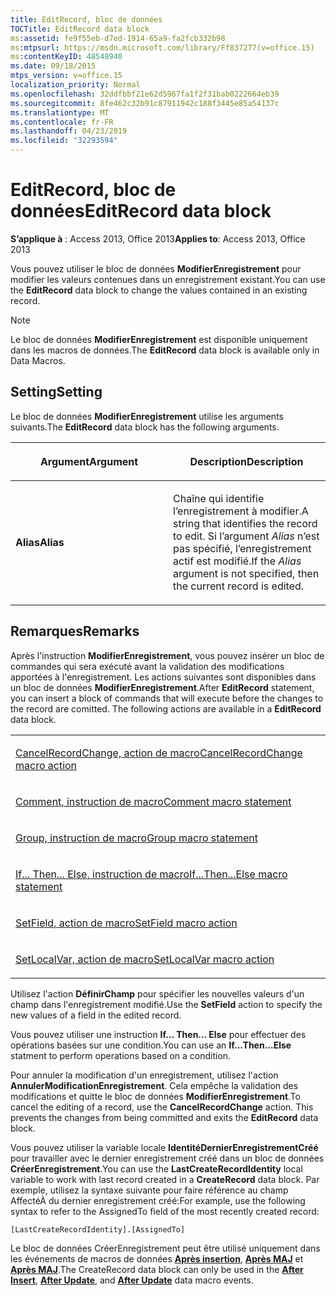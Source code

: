 ```yaml
---
title: EditRecord, bloc de données
TOCTitle: EditRecord data block
ms:assetid: fe9f55eb-d7ed-1914-65a9-fa2fcb332b98
ms:mtpsurl: https://msdn.microsoft.com/library/Ff837277(v=office.15)
ms:contentKeyID: 48548940
ms.date: 09/18/2015
mtps_version: v=office.15
localization_priority: Normal
ms.openlocfilehash: 32ddfbbf21e62d5967fa1f2f31bab0222664eb39
ms.sourcegitcommit: 8fe462c32b91c87911942c188f3445e85a54137c
ms.translationtype: MT
ms.contentlocale: fr-FR
ms.lasthandoff: 04/23/2019
ms.locfileid: "32293594"
---
```

# <a name="editrecord-data-block"></a><span data-ttu-id="e7adf-102">EditRecord, bloc de données</span><span class="sxs-lookup"><span data-stu-id="e7adf-102">EditRecord data block</span></span>

<span data-ttu-id="e7adf-103">**S’applique à** : Access 2013, Office 2013</span><span class="sxs-lookup"><span data-stu-id="e7adf-103">**Applies to**: Access 2013, Office 2013</span></span>

<span data-ttu-id="e7adf-104">Vous pouvez utiliser le bloc de données **ModifierEnregistrement** pour modifier les valeurs contenues dans un enregistrement existant.</span><span class="sxs-lookup"><span data-stu-id="e7adf-104">You can use the **EditRecord** data block to change the values contained in an existing record.</span></span>

> [!NOTE]
> <span data-ttu-id="e7adf-105">Le bloc de données **ModifierEnregistrement** est disponible uniquement dans les macros de données.</span><span class="sxs-lookup"><span data-stu-id="e7adf-105">The **EditRecord** data block is available only in Data Macros.</span></span>


## <a name="setting"></a><span data-ttu-id="e7adf-106">Setting</span><span class="sxs-lookup"><span data-stu-id="e7adf-106">Setting</span></span>

<span data-ttu-id="e7adf-107">Le bloc de données **ModifierEnregistrement** utilise les arguments suivants.</span><span class="sxs-lookup"><span data-stu-id="e7adf-107">The **EditRecord** data block has the following arguments.</span></span>

<table>
<colgroup>
<col style="width: 50%" />
<col style="width: 50%" />
</colgroup>
<thead>
<tr class="header">
<th><p><span data-ttu-id="e7adf-108">Argument</span><span class="sxs-lookup"><span data-stu-id="e7adf-108">Argument</span></span></p></th>
<th><p><span data-ttu-id="e7adf-109">Description</span><span class="sxs-lookup"><span data-stu-id="e7adf-109">Description</span></span></p></th>
</tr>
</thead>
<tbody>
<tr class="odd">
<td><p><span data-ttu-id="e7adf-110"><strong>Alias</strong></span><span class="sxs-lookup"><span data-stu-id="e7adf-110"><strong>Alias</strong></span></span></p></td>
<td><p><span data-ttu-id="e7adf-111">Chaîne qui identifie l’enregistrement à modifier.</span><span class="sxs-lookup"><span data-stu-id="e7adf-111">A string that identifies the record to edit.</span></span> <span data-ttu-id="e7adf-112">Si l’argument <em>Alias</em> n’est pas spécifié, l’enregistrement actif est modifié.</span><span class="sxs-lookup"><span data-stu-id="e7adf-112">If the <em>Alias</em> argument is not specified, then the current record is edited.</span></span></p></td>
</tr>
</tbody>
</table>

## <a name="remarks"></a><span data-ttu-id="e7adf-113">Remarques</span><span class="sxs-lookup"><span data-stu-id="e7adf-113">Remarks</span></span>

<span data-ttu-id="e7adf-p102">Après l'instruction **ModifierEnregistrement**, vous pouvez insérer un bloc de commandes qui sera exécuté avant la validation des modifications apportées à l'enregistrement. Les actions suivantes sont disponibles dans un bloc de données **ModifierEnregistrement**.</span><span class="sxs-lookup"><span data-stu-id="e7adf-p102">After **EditRecord** statement, you can insert a block of commands that will execute before the changes to the record are comitted. The following actions are available in a **EditRecord** data block.</span></span>

<table>
<colgroup>
<col style="width: 100%" />
</colgroup>
<tbody>
<tr class="odd">
<td><p><span data-ttu-id="e7adf-116"><a href="cancelrecordchange-macro-action.md">CancelRecordChange, action de macro</a></span><span class="sxs-lookup"><span data-stu-id="e7adf-116"><a href="cancelrecordchange-macro-action.md">CancelRecordChange macro action</a></span></span></p></td>
</tr>
<tr class="even">
<td><p><span data-ttu-id="e7adf-117"><a href="comment-macro-statement.md">Comment, instruction de macro</a></span><span class="sxs-lookup"><span data-stu-id="e7adf-117"><a href="comment-macro-statement.md">Comment macro statement</a></span></span></p></td>
</tr>
<tr class="odd">
<td><p><span data-ttu-id="e7adf-118"><a href="group-macro-statement.md">Group, instruction de macro</a></span><span class="sxs-lookup"><span data-stu-id="e7adf-118"><a href="group-macro-statement.md">Group macro statement</a></span></span></p></td>
</tr>
<tr class="even">
<td><p><span data-ttu-id="e7adf-119"><a href="if-then-else-macro-block.md">If... Then... Else, instruction de macro</a></span><span class="sxs-lookup"><span data-stu-id="e7adf-119"><a href="if-then-else-macro-block.md">If...Then...Else macro statement</a></span></span></p></td>
</tr>
<tr class="odd">
<td><p><span data-ttu-id="e7adf-120"><a href="setfield-macro-action.md">SetField, action de macro</a></span><span class="sxs-lookup"><span data-stu-id="e7adf-120"><a href="setfield-macro-action.md">SetField macro action</a></span></span></p></td>
</tr>
<tr class="even">
<td><p><span data-ttu-id="e7adf-121"><a href="setlocalvar-macro-action.md">SetLocalVar, action de macro</a></span><span class="sxs-lookup"><span data-stu-id="e7adf-121"><a href="setlocalvar-macro-action.md">SetLocalVar macro action</a></span></span></p></td>
</tr>
</tbody>
</table>

<span data-ttu-id="e7adf-122">Utilisez l'action **DéfinirChamp** pour spécifier les nouvelles valeurs d'un champ dans l'enregistrement modifié.</span><span class="sxs-lookup"><span data-stu-id="e7adf-122">Use the **SetField** action to specify the new values of a field in the edited record.</span></span>

<span data-ttu-id="e7adf-123">Vous pouvez utiliser une instruction **If... Then... Else** pour effectuer des opérations basées sur une condition.</span><span class="sxs-lookup"><span data-stu-id="e7adf-123">You can use an **If...Then...Else** statment to perform operations based on a condition.</span></span>

<span data-ttu-id="e7adf-p103">Pour annuler la modification d'un enregistrement, utilisez l'action **AnnulerModificationEnregistrement**. Cela empêche la validation des modifications et quitte le bloc de données **ModifierEnregistrement**.</span><span class="sxs-lookup"><span data-stu-id="e7adf-p103">To cancel the editing of a record, use the **CancelRecordChange** action. This prevents the changes from being committed and exits the **EditRecord** data block.</span></span>

<span data-ttu-id="e7adf-126">Vous pouvez utiliser la variable locale **IdentitéDernierEnregistrementCréé** pour travailler avec le dernier enregistrement créé dans un bloc de données **CréerEnregistrement**.</span><span class="sxs-lookup"><span data-stu-id="e7adf-126">You can use the **LastCreateRecordIdentity** local variable to work with last record created in a **CreateRecord** data block.</span></span> <span data-ttu-id="e7adf-127">Par exemple, utilisez la syntaxe suivante pour faire référence au champ AffectéÀ du dernier enregistrement créé:</span><span class="sxs-lookup"><span data-stu-id="e7adf-127">For example, use the following syntax to refer to the AssignedTo field of the most recently created record:</span></span>

`[LastCreateRecordIdentity].[AssignedTo]`

<span data-ttu-id="e7adf-128">Le bloc de données CréerEnregistrement peut être utilisé uniquement dans les événements de macros de données **[Après insertion](after-insert-macro-event.md)**, **[Après MAJ](after-update-macro-event.md)** et **[Après MAJ](after-update-macro-event.md)**.</span><span class="sxs-lookup"><span data-stu-id="e7adf-128">The CreateRecord data block can only be used in the **[After Insert](after-insert-macro-event.md)**, **[After Update](after-update-macro-event.md)**, and **[After Update](after-update-macro-event.md)** data macro events.</span></span>

